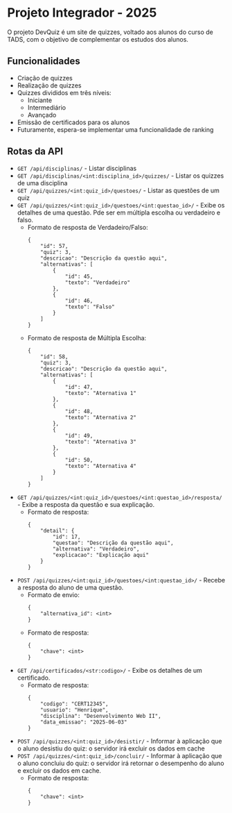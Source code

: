 # Projeto Integrador - 2025

O projeto DevQuiz é um site de quizzes, voltado aos alunos do curso de TADS, com o objetivo de complementar os estudos dos alunos.

## Funcionalidades
- Criação de quizzes
- Realização de quizzes
- Quizzes divididos em três níveis:
    - Iniciante
    - Intermediário
    - Avançado
- Emissão de certificados para os alunos
- Futuramente, espera-se implementar uma funcionalidade de ranking

## Rotas da API
- `GET /api/disciplinas/` - Listar disciplinas
- `GET /api/disciplinas/<int:disciplina_id>/quizzes/` - Listar os quizzes de uma disciplina
- `GET /api/quizzes/<int:quiz_id>/questoes/` - Listar as questões de um quiz
- `GET /api/quizzes/<int:quiz_id>/questoes/<int:questao_id>/` - Exibe os detalhes de uma questão. Pde ser em múltipla escolha ou verdadeiro e falso. <br/>
    - Formato de resposta de Verdadeiro/Falso: <br/>
        ```
        {
            "id": 57,
            "quiz": 3,
            "descricao": "Descrição da questão aqui",
            "alternativas": [
                {
                    "id": 45,
                    "texto": "Verdadeiro"
                },
                {
                    "id": 46,
                    "texto": "Falso"
                }
            ]
        }
        ```
    - Formato de resposta de Múltipla Escolha: <br/>
        ```
        {
            "id": 58,
            "quiz": 3,
            "descricao": "Descrição da questão aqui",
            "alternativas": [
                {
                    "id": 47,
                    "texto": "Aternativa 1"
                },
                {
                    "id": 48,
                    "texto": "Aternativa 2"
                },
                {
                    "id": 49,
                    "texto": "Aternativa 3"
                },
                {
                    "id": 50,
                    "texto": "Aternativa 4"
                }
            ]
        }
        ```
- `GET /api/quizzes/<int:quiz_id>/questoes/<int:questao_id>/resposta/` - Exibe a resposta da questão e sua explicação. <br/>
    - Formato de resposta: <br/>
        ```
        {
            "detail": {
                "id": 17,
                "questao": "Descrição da questão aqui",
                "alternativa": "Verdadeiro",
                "explicacao": "Explicação aqui"
            }
        }
        ```
- `POST /api/quizzes/<int:quiz_id>/questoes/<int:questao_id>/` - Recebe a resposta do aluno de uma questão. <br/>
    - Formato de envio: <br/>
        ```
        {
            "alternativa_id": <int>
        }
        ```
    - Formato de resposta: <br/>
        ```
        {
            "chave": <int>
        }
        ```
- `GET /api/certificados/<str:codigo>/` - Exibe os detalhes de um certificado. <br/>
    - Formato de resposta: <br/>
        ```
        {
            "codigo": "CERT12345",
            "usuario": "Henrique",
            "disciplina": "Desenvolvimento Web II",
            "data_emissao": "2025-06-03"
        }
        ```
- `POST /api/quizzes/<int:quiz_id>/desistir/` - Informar à aplicação que o aluno desistiu do quiz: o servidor irá excluir os dados em cache
- `POST /api/quizzes/<int:quiz_id>/concluir/` - Informar à aplicação que o aluno concluiu do quiz: o servidor irá retornar o desempenho do aluno e excluir os dados em cache. <br/>
    - Formato de resposta: <br/>
        ```
        {
            "chave": <int>
        }
        ```